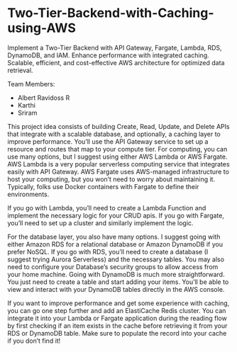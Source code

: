 # Two-Tier-Backend-with-Caching-using-AWS
Implement a Two-Tier Backend with API Gateway, Fargate, Lambda, RDS, DynamoDB, and IAM. Enhance performance with integrated caching. Scalable, efficient, and cost-effective AWS architecture for optimized data retrieval.

Team Members:
  - Albert Ravidoss R
  - Karthi
  - Sriram

This project idea consists of building Create, Read, Update, and Delete APIs that integrate
with a scalable database, and optionally, a caching layer to improve performance. You’ll use
the API Gateway service to set up a resource and routes that map to your compute tier.
For computing, you can use many options, but I suggest using either AWS Lambda or AWS
Fargate. AWS Lambda is a very popular serverless computing service that integrates easily
with API Gateway. AWS Fargate uses AWS-managed infrastructure to host your computing,
but you won’t need to worry about maintaining it. Typically, folks use Docker containers
with Fargate to define their environments.

If you go with Lambda, you’ll need to create a Lambda Function and implement the
necessary logic for your CRUD apis. If you go with Fargate, you’ll need to set up a cluster
and similarly implement the logic.

For the database layer, you also have many options. I suggest going with either Amazon RDS
for a relational database or Amazon DynamoDB if you prefer NoSQL. If you go with RDS,
you’ll need to create a database (I suggest trying Aurora Serverless) and the necessary
tables. You may also need to configure your Database’s security groups to allow access
from your home machine. Going with DynamoDB is much more straightforward. You just
need to create a table and start adding your items. You’ll be able to view and interact with
your DynamoDB tables directly in the AWS console.

If you want to improve performance and get some experience with caching, you can go one
step further and add an ElastiCache Redis cluster. You can integrate it into your Lambda or
Fargate application during the reading flow by first checking if an item exists in the cache
before retrieving it from your RDS or DynamoDB table. Make sure to populate the record
into your cache if you don’t find it!
